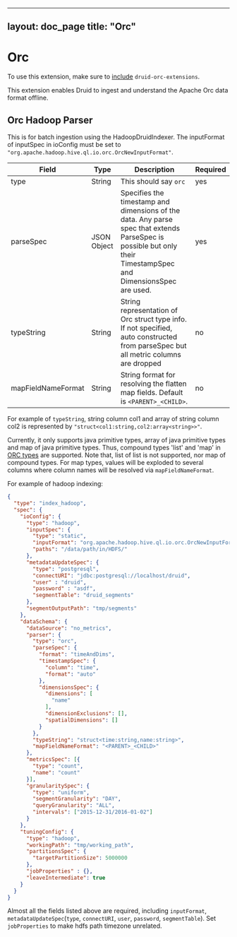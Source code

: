 <!--
  ~ Licensed to the Apache Software Foundation (ASF) under one
  ~ or more contributor license agreements.  See the NOTICE file
  ~ distributed with this work for additional information
  ~ regarding copyright ownership.  The ASF licenses this file
  ~ to you under the Apache License, Version 2.0 (the
  ~ "License"); you may not use this file except in compliance
  ~ with the License.  You may obtain a copy of the License at
  ~
  ~   http://www.apache.org/licenses/LICENSE-2.0
  ~
  ~ Unless required by applicable law or agreed to in writing,
  ~ software distributed under the License is distributed on an
  ~ "AS IS" BASIS, WITHOUT WARRANTIES OR CONDITIONS OF ANY
  ~ KIND, either express or implied.  See the License for the
  ~ specific language governing permissions and limitations
  ~ under the License.
  -->

---
layout: doc_page
title: "Orc"
---
# Orc

To use this extension, make sure to [include](../../operations/including-extensions.html) `druid-orc-extensions`.

This extension enables Druid to ingest and understand the Apache Orc data format offline.

## Orc Hadoop Parser

This is for batch ingestion using the HadoopDruidIndexer. The inputFormat of inputSpec in ioConfig must be set to `"org.apache.hadoop.hive.ql.io.orc.OrcNewInputFormat"`.

|Field     | Type        | Description                                                                            | Required|
|----------|-------------|----------------------------------------------------------------------------------------|---------|
|type      | String      | This should say `orc`                                                                  | yes|
|parseSpec | JSON Object | Specifies the timestamp and dimensions of the data. Any parse spec that extends ParseSpec is possible but only their TimestampSpec and DimensionsSpec are used. | yes|
|typeString| String      | String representation of Orc struct type info. If not specified, auto constructed from parseSpec but all metric columns are dropped | no|
|mapFieldNameFormat| String | String format for resolving the flatten map fields. Default is `<PARENT>_<CHILD>`. | no |

For example of `typeString`, string column col1 and array of string column col2 is represented by `"struct<col1:string,col2:array<string>>"`.

Currently, it only supports java primitive types, array of java primitive types and map of java primitive types. Thus, compound types 'list' and 'map' in [ORC types](https://orc.apache.org/docs/types.html) are supported. Note that, list of list is not supported, nor map of compound types. For map types, values will be exploded to several columns where column names will be resolved via `mapFieldNameFormat`.

For example of hadoop indexing:

```json
{
  "type": "index_hadoop",
  "spec": {
    "ioConfig": {
      "type": "hadoop",
      "inputSpec": {
        "type": "static",
        "inputFormat": "org.apache.hadoop.hive.ql.io.orc.OrcNewInputFormat",
        "paths": "/data/path/in/HDFS/"
      },
      "metadataUpdateSpec": {
        "type": "postgresql",
        "connectURI": "jdbc:postgresql://localhost/druid",
        "user" : "druid",
        "password" : "asdf",
        "segmentTable": "druid_segments"
      },
      "segmentOutputPath": "tmp/segments"
    },
    "dataSchema": {
      "dataSource": "no_metrics",
      "parser": {
        "type": "orc",
        "parseSpec": {
          "format": "timeAndDims",
          "timestampSpec": {
            "column": "time",
            "format": "auto"
          },
          "dimensionsSpec": {
            "dimensions": [
              "name"
            ],
            "dimensionExclusions": [],
            "spatialDimensions": []
          }
        },
        "typeString": "struct<time:string,name:string>",
        "mapFieldNameFormat": "<PARENT>_<CHILD>"
      },
      "metricsSpec": [{
        "type": "count",
        "name": "count"
      }],
      "granularitySpec": {
        "type": "uniform",
        "segmentGranularity": "DAY",
        "queryGranularity": "ALL",
        "intervals": ["2015-12-31/2016-01-02"]
      }
    },
    "tuningConfig": {
      "type": "hadoop",
      "workingPath": "tmp/working_path",
      "partitionsSpec": {
        "targetPartitionSize": 5000000
      },
      "jobProperties" : {},
      "leaveIntermediate": true
    }
  }
}
```

Almost all the fields listed above are required, including `inputFormat`, `metadataUpdateSpec`(`type`, `connectURI`, `user`, `password`, `segmentTable`). Set `jobProperties` to make hdfs path timezone unrelated.
